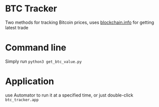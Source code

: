 # BTC Tracker

Two methods for tracking Bitcoin prices, uses [blockchain.info](blockchain.info) for getting latest trade

# Command line 
Simply run `python3 get_btc_value.py`

# Application
use Automator to run it at a specified time, or just double-click `btc_tracker.app `



